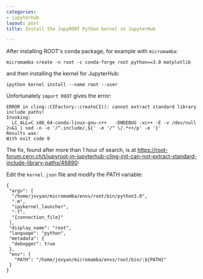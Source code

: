 ```yaml
---
categories:
- jupyterhub
layout: post
title: Install the JupyROOT Python kernel in JupyterHub

---
```


After installing ROOT's conda package, for example with `micromamba`:

    micromamba create -n root -c conda-forge root python==3.8 matplotlib

and then installing the kernel for JupyterHub:

    ipython kernel install --name root --user

Unfortunately `import ROOT` gives the error:

```
ERROR in cling::CIFactory::createCI(): cannot extract standard library include paths!
Invoking:
  LC_ALL=C x86_64-conda-linux-gnu-c++   -DNDEBUG -xc++ -E -v /dev/null 2>&1 | sed -n -e '/^.include/,${' -e '/^ \/.*++/p' -e '}'
Results was:
With exit code 0
```

The fix, found after more than 1 hour of search, is at <https://root-forum.cern.ch/t/jupyroot-in-jupyterhub-cling-init-can-not-extract-standard-include-library-paths/46890>:

Edit the `kernel.json` file and modify the PATH variable:

```
{
 "argv": [
  "/home/jovyan/micromamba/envs/root/bin/python3.8",
  "-m",
  "ipykernel_launcher",
  "-f",
  "{connection_file}"
 ],
 "display_name": "root",
 "language": "python",
 "metadata": {
  "debugger": true
 },
 "env": {
   "PATH": "/home/jovyan/micromamba/envs/root/bin/:${PATH}"    
 }
}
```
